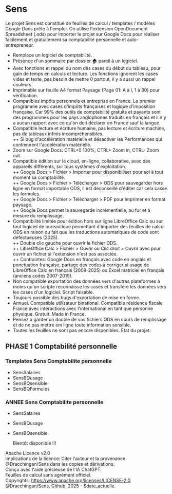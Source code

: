 # Sens
Le projet Sens est constitué de feuilles de calcul / templates / modèles Google Docs prête à l'emploi. On utilise l'extension OpenDocument Spreadsheet (.ods) pour importer le projet sur Google Docs pour réaliser facilement et gratuitement sa comptabilité personnelle et auto-entrepreneur. 
+ Remplace un logiciel de comptabilité.
+ Présence d'un sommaire par dossier 🏠 pareil à un logiciel.  
+ Avec fonctions et rappel du nom des cases du début du tableau, pour gain de temps en calculs et lecture. Les fonctions ignorent les cases vides et texte, pas besoin de mettre 0 partout, il y a aussi un rappel couleurs.  
+ Imprimable sur feuille A4 format Paysage (Page 01: A à I, 1 à 30) pour vérification.  
+ Compatibles impôts personnels et entreprise en France. Le premier programme avec cases d'impôts françaises et logique d'imposition française. Car 99% des outils de comptabilité gratuits et payants sont des programmes pour les pays anglophones traduits en français et il n'y a aucun rapport avec ce qu'on doit déclarer en France sauf la langue.  
+ Compatible lecture et écriture humaine, pas lecture et écriture machine, pas de tableaux infinis incompréhensibles.  
++ Si bug d'accélération matérielle et désactiver les Performances qui contiennent l'accélèration matérielle.
+ Zoom sur Google Docs: CTRL+0 100%, CTRL+ Zoom in, CTRL- Zoom out.  
+ Compatible édition sur le cloud, en-ligne, collaborative, avec des appareils différents, sur tous systèmes d'exploitation.  
++ Google Docs > Fichier > Importer pour disponibiliser pour soi à tout moment sa comptabilité.  
++ Google Docs > Fichier > Télécharger > ODS pour sauvegarder hors ligne en format importable ODS, il est déconseillé d'éditer car cela casse les formules.  
++ Google Docs > Fichier > Télécharger > PDF pour imprimer en format paysage.  
++ Google Docs permet la sauvegarde incrémentielle, au fur et à mesure du remplissage.  
+ Compatibilité limitée pour édition hors sur ligne LibreOffice Calc ou sur tout logiciel de bureautique permettant d'importer des feuilles de calcul ODS en raison du fait que les traductions automatiques de code sont défectueuses (2025).  
++ Double clic gauche pour ouvrir le fichier ODS.  
++ LibreOffice Calc > Fichier > Ouvrir ou Clic droit > Ouvrir avec pour ouvrir un fichier si l'extension n'est pas associée.  
++ Contraintes: Google Docs en français avec code en anglais et ponctuation française, partage des codes à corriger si usage de LibreOffice Calc en français (2008-2025) ou Excel matriciel en français (anciens codes 2007-2019).  
+ Non compatible exportation des données vers d'autres plateformes à moins qu'un scripte reconnaisse les cases et transfère les données vers les cases d'un logiciel. Script faisable.
+ Toujours possible des bugs d'exportation de mise en forme.  
+ Annuel. Compatible utilisateur binational. Compatible résidence fiscale France avec interactions avec l'international en tant que personne physique. Gratuit. Made in France. 
+ Pensez à garder un double de vos fichiers ODS en cours de remplissage et de ne pas mettre em ligne toute information sensible.  
+ Toutes les feuilles ne sont pas encore disponibles. Etat du projet:
## PHASE 1 Comptabilité personnelle  
### Templates Sens Comptabilite personnelle  
* SensSalaires  
* SensBQusage  
* SensBQsensible
* SensBQFormules
### ANNEE Sens Comptabilite personnelle  
* SensSalaires  
* SensBQusage  
* SensBQsensible

  Bientõt disponible !!! 
  
Apache Licence v2.0    
Implications de la licence: Citer l'auteur et la provenance @Dracchingan/Sens dans les copies et dérivations.  
Conçu avec l'aide précieuse de l'IA ChatGPT.  
Feuilles de calcul sans agrément officiel.  
Copyrights: https://www.apache.org/licenses/LICENSE-2.0  
@Dracchingan/Sens, Github, 2025 - $date_actuelle.
